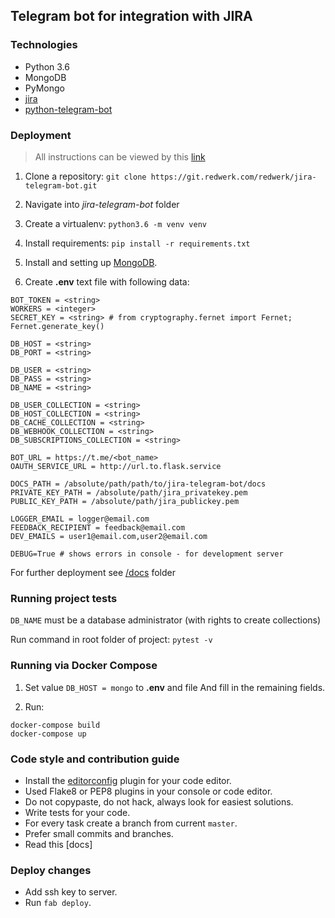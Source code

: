 ## Telegram bot for integration with JIRA

### Technologies
- Python 3.6
- MongoDB
- PyMongo
- [jira](https://github.com/pycontribs/jira)
- [python-telegram-bot](https://github.com/python-telegram-bot/python-telegram-bot)


### Deployment
> All instructions can be viewed by this [link](https://git.redwerk.com/redwerk/jira-telegram-bot/wikis/home)

1. Clone a repository: `git clone https://git.redwerk.com/redwerk/jira-telegram-bot.git`

2. Navigate into *jira-telegram-bot* folder

3. Create a virtualenv: `python3.6 -m venv venv`

4. Install requirements: `pip install -r requirements.txt`

5. Install and setting up [MongoDB](#creating-mongodb-dbs-for-local-development).

6. Create **.env** text file with following data:

```
BOT_TOKEN = <string>
WORKERS = <integer>
SECRET_KEY = <string> # from cryptography.fernet import Fernet; Fernet.generate_key()

DB_HOST = <string>
DB_PORT = <string>

DB_USER = <string>
DB_PASS = <string>
DB_NAME = <string>

DB_USER_COLLECTION = <string>
DB_HOST_COLLECTION = <string>
DB_CACHE_COLLECTION = <string>
DB_WEBHOOK_COLLECTION = <string>
DB_SUBSCRIPTIONS_COLLECTION = <string>

BOT_URL = https://t.me/<bot_name>
OAUTH_SERVICE_URL = http://url.to.flask.service

DOCS_PATH = /absolute/path/path/to/jira-telegram-bot/docs
PRIVATE_KEY_PATH = /absolute/path/jira_privatekey.pem
PUBLIC_KEY_PATH = /absolute/path/jira_publickey.pem

LOGGER_EMAIL = logger@email.com
FEEDBACK_RECIPIENT = feedback@email.com
DEV_EMAILS = user1@email.com,user2@email.com

DEBUG=True # shows errors in console - for development server
```

For further deployment see [/docs](docs) folder

### Running project tests

`DB_NAME` must be a database administrator (with rights to create collections)

Run command in root folder of project: `pytest -v`

### Running via Docker Compose

1. Set value `DB_HOST = mongo` to **.env** and file And fill in the remaining fields.

2. Run:
```
docker-compose build
docker-compose up
```


### Code style and contribution guide
- Install the [editorconfig](http://editorconfig.org/) plugin for your code editor.
- Used Flake8 or PEP8 plugins in your console or code editor.
- Do not copypaste, do not hack, always look for easiest solutions.
- Write tests for your code.
- For every task create a branch from current `master`.
- Prefer small commits and branches.
- Read this [docs]



### Deploy changes
- Add ssh key to server.
- Run `fab deploy`.
